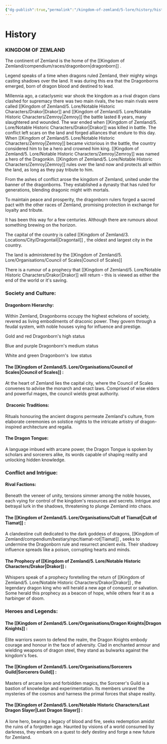 ```yaml
---
{"dg-publish":true,"permalink":"/kingdom-of-zemland/5-lore/history/history/"}
---
```




# History

### **KINGDOM OF ZEMLAND**

The continent of Zemland is the home of the [[Kingdom of Zemland/compendium/races/dragonborn\|dragonborn]] .

Legend speaks of a time when dragons ruled Zemland, their mighty wings casting shadows over the land. It was during this era that the Dragonborns emerged, born of dragon blood and destined to lead.

Millennia ago, a cataclysmic war shook the kingdom as a rival dragon clans clashed for supremacy there was two main rivals, the two main rivals were called [[Kingdom of Zemland/5. Lore/Notable Historic Characters/Drakor\|Drakor]]  and [[Kingdom of Zemland/5. Lore/Notable Historic Characters/Zemroy\|Zemroy]]  the battle lasted 8 years, many slaughtered and wounded. The war ended when [[Kingdom of Zemland/5. Lore/Notable Historic Characters/Drakor\|Drakor]]  was killed in battle. The conflict left scars on the land and forged alliances that endure to this day. When [[Kingdom of Zemland/5. Lore/Notable Historic Characters/Zemroy\|Zemroy]]  became victorious in the battle, the country considered him to be a hero and crowned him king.  [[Kingdom of Zemland/5. Lore/Notable Historic Characters/Zemroy\|Zemroy]] was named a hero of the Dragonkin.  [[Kingdom of Zemland/5. Lore/Notable Historic Characters/Zemroy\|Zemroy]] rules over the land now and protects all within the land, as long as they pay tribute to him.


From the ashes of conflict arose the kingdom of Zemland, united under the banner of the dragonborns. They established a dynasty that has ruled for generations, blending dragonic might with mortals.

To maintain peace and prosperity, the dragonborn rulers forged a sacred pact with the other races of Zemland, promising protection in exchange for loyalty and tribute.

It has been this way for a few centuries. Although there are rumours about something brewing on the horizon.

The capital of the country is called [[Kingdom of Zemland/3. Locations/City/Dragontail\|Dragontail]] , the oldest and largest city in the country.

The land is administered by the [[Kingdom of Zemland/5. Lore/Organisations/Council of Scales\|Council of Scales]] 

There is a rumour of a prophecy that [[Kingdom of Zemland/5. Lore/Notable Historic Characters/Drakor\|Drakor]] will return - this is viewed as either the end of the world or it's saving.



### **Society and Culture:**

#### **Dragonborn Hierarchy**: 

Within Zemland, Dragonborns occupy the highest echelons of society, revered as living embodiments of draconic power. They govern through a feudal system, with noble houses vying for influence and prestige. 

Gold and red Dragonborn's high status

Blue and purple Dragonborn's medium status

White and green Dragonborn's  low status


#### **The [[Kingdom of Zemland/5. Lore/Organisations/Council of Scales\|Council of Scales]]** : 

At the heart of Zemland lies the capital city, where the Council of Scales convenes to advise the monarch and enact laws. Comprised of wise elders and powerful mages, the council wields great authority.

####  **Draconic Traditions**: 

Rituals honouring the ancient dragons permeate Zemland's culture, from elaborate ceremonies on solstice nights to the intricate artistry of dragon-inspired architecture and regalia.

#### **The Dragon Tongue**: 

A language imbued with arcane power, the Dragon Tongue is spoken by scholars and sorcerers alike, its words capable of shaping reality and unlocking hidden knowledge.


### **Conflict and Intrigue:**

#### **Rival Factions**: 

Beneath the veneer of unity, tensions simmer among the noble houses, each vying for control of the kingdom's resources and secrets. Intrigue and betrayal lurk in the shadows, threatening to plunge Zemland into chaos.

#### **The [[Kingdom of Zemland/5. Lore/Organisations/Cult of Tiamat\|Cult of Tiamat]]** :

A clandestine cult dedicated to the dark goddess of dragons, [[Kingdom of Zemland/compendium/bestiary/npc/tiamat-rot\|Tiamat]]  , seeks to undermine the Dragonborn rule and resurrect ancient evils. Their shadowy influence spreads like a poison, corrupting hearts and minds.

#### **The Prophecy of [[Kingdom of Zemland/5. Lore/Notable Historic Characters/Drakor\|Drakor]]** : 

Whispers speak of a prophecy foretelling the return of [[Kingdom of Zemland/5. Lore/Notable Historic Characters/Drakor\|Drakor]] , the legendary dragon king who will herald a new age of conquest or salvation. Some herald this prophecy as a beacon of hope, while others fear it as a harbinger of doom.

### **Heroes and Legends:**

#### **The [[Kingdom of Zemland/5. Lore/Organisations/Dragon Knights\|Dragon Knights]]** : 

Elite warriors sworn to defend the realm, the Dragon Knights embody courage and honour in the face of adversity. Clad in enchanted armour and wielding weapons of dragon steel, they stand as bulwarks against the kingdom's foes.

#### **The [[Kingdom of Zemland/5. Lore/Organisations/Sorcerers Guild\|Sorcerers Guild]]** :  

Masters of arcane lore and forbidden magics, the Sorcerer's Guild is a bastion of knowledge and experimentation. Its members unravel the mysteries of the cosmos and harness the primal forces that shape reality.

#### **The [[Kingdom of Zemland/5. Lore/Notable Historic Characters/Last Dragon Slayer\|Last Dragon Slayer]]** : 

A lone hero, bearing a legacy of blood and fire, seeks redemption amidst the ruins of a forgotten age. Haunted by visions of a world consumed by darkness, they embark on a quest to defy destiny and forge a new future for Zemland.